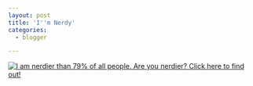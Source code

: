 ```yaml
---
layout: post
title: 'I''m Nerdy'
categories:
  - blogger

---
```


<a href="http://www.nerdtests.com/ft_nq.php?im"><img src="http://www.nerdtests.com/images/ft/nq.php?val=8738" alt="I am nerdier than 79% of all people. Are you nerdier? Click here to find out!" /></a>
